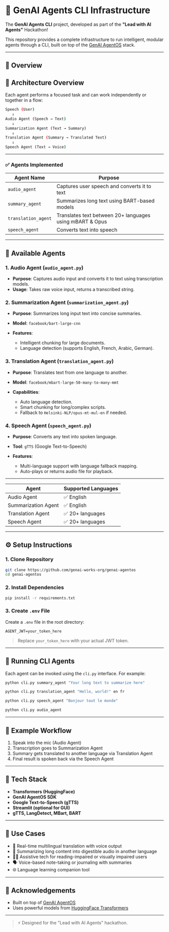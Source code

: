 # 🧠 GenAI Agents CLI Infrastructure

The **GenAI Agents CLI** project, developed as part of the **"Lead with AI Agents"** Hackathon!

This repository provides a complete infrastructure to run intelligent, modular agents through a CLI, built on top of the [GenAI AgentOS](https://github.com/genai-works-org/genai-agentos) stack.

---

## 🚀 Overview

## 🧠 Architecture Overview

Each agent performs a focused task and can work independently or together in a flow:

```bash
Speech (User) 
   ↓
Audio Agent (Speech → Text)
   ↓
Summarization Agent (Text → Summary)
   ↓
Translation Agent (Summary → Translated Text)
   ↓
Speech Agent (Text → Voice)
```

---

### ✅ Agents Implemented

| Agent Name          | Purpose                                                  |
| ------------------- | -------------------------------------------------------- |
| `audio_agent`       | Captures user speech and converts it to text             |
| `summary_agent`     | Summarizes long text using BART-based models             |
| `translation_agent` | Translates text between 20+ languages using mBART & Opus |
| `speech_agent`      | Converts text into speech                                |

---

## 🤖 Available Agents

### 1. **Audio Agent** (`audio_agent.py`)

* **Purpose**: Captures audio input and converts it to text using transcription models.
* **Usage**: Takes raw voice input, returns a transcribed string.

### 2. **Summarization Agent** (`summarization_agent.py`)

* **Purpose**: Summarizes long input text into concise summaries.
* **Model**: `facebook/bart-large-cnn`
* **Features**:

  * Intelligent chunking for large documents.
  * Language detection (supports English, French, Arabic, German).

### 3. **Translation Agent** (`translation_agent.py`)

* **Purpose**: Translates text from one language to another.
* **Model**: `facebook/mbart-large-50-many-to-many-mmt`
* **Capabilities**:

  * Auto language detection.
  * Smart chunking for long/complex scripts.
  * Fallback to `Helsinki-NLP/opus-mt-mul-en` if needed.

### 4. **Speech Agent** (`speech_agent.py`)

* **Purpose**: Converts any text into spoken language.
* **Tool**: `gTTS` (Google Text-to-Speech)
* **Features**:

  * Multi-language support with language fallback mapping.
  * Auto-plays or returns audio file for playback.

---

| Agent               | Supported Languages |
| ------------------- | ------------------- |
| Audio Agent         | ✅ English           |
| Summarization Agent | ✅ English           |
| Translation Agent   | ✅ 20+ languages     |
| Speech Agent        | ✅ 20+ languages     |

---

## ⚙️ Setup Instructions

### 1. Clone Repository

```bash
git clone https://github.com/genai-works-org/genai-agentos
cd genai-agentos
```

### 2. Install Dependencies

```bash
pip install -r requirements.txt
```

### 3. Create `.env` File

Create a `.env` file in the root directory:

```env
AGENT_JWT=your_token_here
```

> Replace `your_token_here` with your actual JWT token.

---

## 🚀 Running CLI Agents

Each agent can be invoked using the `cli.py` interface. For example:

```bash
python cli.py summary_agent "Your long text to summarize here"

python cli.py translation_agent "Hello, world!" en fr

python cli.py speech_agent "Bonjour tout le monde"

python cli.py audio_agent
```

---

## 🧪 Example Workflow

1. Speak into the mic (Audio Agent)
2. Transcription goes to Summarization Agent
3. Summary gets translated to another language via Translation Agent
4. Final result is spoken back via the Speech Agent

---

## 📌 Tech Stack

* **Transformers (HuggingFace)**
* **GenAI AgentOS SDK**
* **Google Text-to-Speech (gTTS)**
* **Streamlit (optional for GUI)**
* **gTTS, LangDetect, MBart, BART**

---

## 🎯 Use Cases

* 🔁 Real-time multilingual translation with voice output
* 📰 Summarizing long content into digestible audio in another language
* 🧑‍🏫 Assistive tech for reading-impaired or visually impaired users
* 🗣️ Voice-based note-taking or journaling with summaries
* 🌐 Language learning companion tool

---

## 🙌 Acknowledgements

* Built on top of [GenAI AgentOS](https://github.com/genai-works-org/genai-agentos)
* Uses powerful models from [HuggingFace Transformers](https://huggingface.co/models)

---

> ⚡️ Designed for the "Lead with AI Agents" hackathon.
